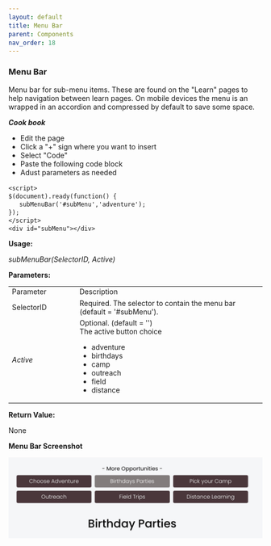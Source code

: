 ```yaml
---
layout: default
title: Menu Bar
parent: Components
nav_order: 18
---
```


### Menu Bar

Menu bar for sub-menu items.  These are found on the "Learn" pages to help navigation between learn pages.  On mobile devices the menu is an wrapped in an accordion and compressed by default to save some space. 

***Cook book***
- Edit the page
- Click a "+" sign where you want to insert 
- Select "Code"
- Paste the following code block
- Adust parameters as needed

```
<script> 
$(document).ready(function() {
   subMenuBar('#subMenu','adventure');
});
</script>
<div id="subMenu"></div>
```

**Usage:**

*subMenuBar(SelectorID, Active)*

**Parameters:**

<table class="ws-table-all notranslate"> 
  <tbody>
    <tr class="tableTop">
     <td style="width:120px">Parameter</td>
     <td>Description</td>
    </tr>
    <tr>
      <td>
        SelectorID
      </td>
      <td>Required.  The selector to contain the menu bar (default = '#subMenu').
      </td>
    </tr>
    <tr>
      <td><em>Active</em></td>
      <td>Optional. (default = '')<br>The active button choice
      	<ul>
      		<li>adventure</li>
      		<li>birthdays</li>
      		<li>camp</li>
      		<li>outreach</li>
      		<li>field</li>
      		<li>distance</li>
      	</ul>
      </td>
    </tr>
    
  </tbody>
</table>

**Return Value:**

None

**Menu Bar Screenshot**

![Alt Menu Bar](../../assets/images/menubar.jpg "Menu Bar")